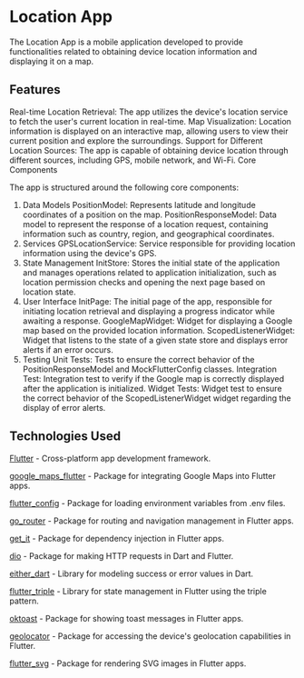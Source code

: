 # Location App

The Location App is a mobile application developed to provide functionalities related to obtaining device location information and displaying it on a map.

## Features

Real-time Location Retrieval: The app utilizes the device's location service to fetch the user's current location in real-time.
Map Visualization: Location information is displayed on an interactive map, allowing users to view their current position and explore the surroundings.
Support for Different Location Sources: The app is capable of obtaining device location through different sources, including GPS, mobile network, and Wi-Fi.
Core Components

The app is structured around the following core components:

1. Data Models
   PositionModel: Represents latitude and longitude coordinates of a position on the map.
   PositionResponseModel: Data model to represent the response of a location request, containing information such as country, region, and geographical coordinates.
2. Services
   GPSLocationService: Service responsible for providing location information using the device's GPS.
3. State Management
   InitStore: Stores the initial state of the application and manages operations related to application initialization, such as location permission checks and opening the next page based on location state.
4. User Interface
   InitPage: The initial page of the app, responsible for initiating location retrieval and displaying a progress indicator while awaiting a response.
   GoogleMapWidget: Widget for displaying a Google map based on the provided location information.
   ScopedListenerWidget: Widget that listens to the state of a given state store and displays error alerts if an error occurs.
5. Testing
   Unit Tests: Tests to ensure the correct behavior of the PositionResponseModel and MockFlutterConfig classes.
   Integration Test: Integration test to verify if the Google map is correctly displayed after the application is initialized.
   Widget Tests: Widget test to ensure the correct behavior of the ScopedListenerWidget widget regarding the display of error alerts.

## Technologies Used

[Flutter](https://flutter.dev) - Cross-platform app development framework.

[google_maps_flutter](https://pub.dev/packages/google_maps_flutter) - Package for integrating Google Maps into Flutter apps.

[flutter_config](https://pub.dev/packages/flutter_config) - Package for loading environment variables from .env files.

[go_router](https://pub.dev/packages/go_router) - Package for routing and navigation management in Flutter apps.

[get_it](https://pub.dev/packages/get_it) - Package for dependency injection in Flutter apps.

[dio](https://pub.dev/packages/dio) - Package for making HTTP requests in Dart and Flutter.

[either_dart](https://pub.dev/packages/either_dart) - Library for modeling success or error values in Dart.

[flutter_triple](https://pub.dev/packages/flutter_triple) - Library for state management in Flutter using the triple pattern.

[oktoast](https://pub.dev/packages/oktoast) - Package for showing toast messages in Flutter apps.

[geolocator](https://pub.dev/packages/geolocator) - Package for accessing the device's geolocation capabilities in Flutter.

[flutter_svg](https://pub.dev/packages/flutter_svg) - Package for rendering SVG images in Flutter apps.
